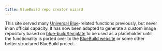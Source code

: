 ```yaml
---
title: BlueBuild repo creator wizard
---
```


This site served many [Universal Blue](https://universal-blue.org/)-related functions previously, but never in an official capacity. It has now been adapted to generate a custom image repository based on [blue-build/template](https://github.com/blue-build/template) to be used as a placeholder until the functionality is ported over to the [BlueBuild website](https://blue-build.org/) or some other better structured BlueBuild project.